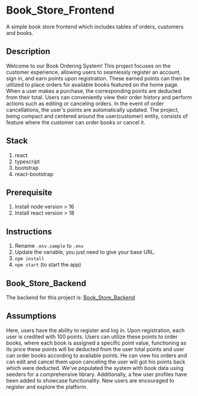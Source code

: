 # Book_Store_Frontend

A simple book store frontend which includes tables of orders, customers and books.

## Description

Welcome to our Book Ordering System! This project focuses on the customer experience, allowing users to seamlessly register an account, sign in, and earn points upon registration. These earned points can then be utilized to place orders for available books featured on the home page. When a user makes a purchase, the corresponding points are deducted from their total. Users can conveniently view their order history and perform actions such as editing or canceling orders. In the event of order cancellations, the user's points are automatically updated. The project, being compact and centered around the user(customer) entity, consists of feature where the customer can order books or cancel it.

## Stack

1. react
2. typescript
3. bootstrap
4. react-bootstrap

## Prerequisite

1. Install node version > 16
2. Install react version > 18

## Instructions

1. Rename `.env.sample` to `.env`
2. Update the variable, you just need to give your base URL.
3. `npm install`
4. `npm start` (to start the app)

## Book_Store_Backend

The backend for this project is:
[Book_Store_Backend](https://github.com/gondalhafizbilal/book_store_backend.git)

## Assumptions

Here, users have the ability to register and log in. Upon registration, each user is credited with 100 points. Users can utilize these points to order books, where each book is assigned a specific point value, functioning as its price these points will be deducted from the user total points and user can order books according to available points.
He can view his orders and can edit and cancel them upon canceling the user will got his points back which were deducted.
We've populated the system with book data using seeders for a comprehensive library.
Additionally, a few user profiles have been added to showcase functionality.
New users are encouraged to register and explore the platform.
